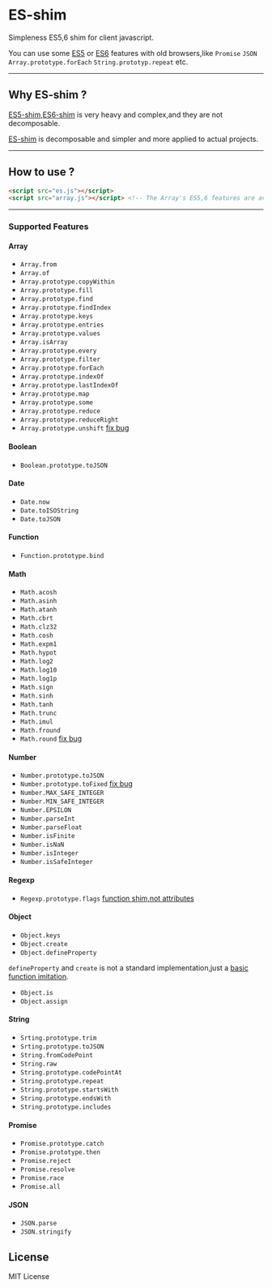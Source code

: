 # ES-shim

Simpleness ES5,6 shim for client javascript.

You can use some [ES5][1] or [ES6][2] features with old browsers,like `Promise` `JSON` `Array.prototype.forEach` `String.prototyp.repeat` etc.

----

## Why ES-shim ?

[ES5-shim][3],[ES6-shim][4] is very heavy and complex,and they are not decomposable.

[ES-shim][5] is decomposable and simpler and more applied to actual projects.

----

## How to use ?

```html
<script src="es.js"></script>
<script src="array.js"></script> <!-- The Array's ES5,6 features are availabled -->
```

----

### Supported Features

#### Array

- `Array.from`
- `Array.of`
- `Array.prototype.copyWithin`
- `Array.prototype.fill`
- `Array.prototype.find`
- `Array.prototype.findIndex`
- `Array.prototype.keys`
- `Array.prototype.entries`
- `Array.prototype.values`
- `Array.isArray`
- `Array.prototype.every`
- `Array.prototype.filter`
- `Array.prototype.forEach`
- `Array.prototype.indexOf`
- `Array.prototype.lastIndexOf`
- `Array.prototype.map`
- `Array.prototype.some`
- `Array.prototype.reduce`
- `Array.prototype.reduceRight`
- `Array.prototype.unshift` [fix bug][6]

#### Boolean 

- `Boolean.prototype.toJSON`

#### Date 

- `Date.now`
- `Date.toISOString`
- `Date.toJSON`

#### Function

- `Function.prototype.bind`

#### Math

- `Math.acosh`
- `Math.asinh`
- `Math.atanh`
- `Math.cbrt`
- `Math.clz32`
- `Math.cosh`
- `Math.expm1`
- `Math.hypot`
- `Math.log2`
- `Math.log10`
- `Math.log1p`
- `Math.sign`
- `Math.sinh`
- `Math.tanh`
- `Math.trunc`
- `Math.imul`
- `Math.fround`
- `Math.round` [fix bug][7]

#### Number

- `Number.prototype.toJSON`
- `Number.prototype.toFixed` [fix bug][8]
- `Number.MAX_SAFE_INTEGER`
- `Number.MIN_SAFE_INTEGER`
- `Number.EPSILON`
- `Number.parseInt`
- `Number.parseFloat`
- `Number.isFinite`
- `Number.isNaN`
- `Number.isInteger`
- `Number.isSafeInteger`

#### Regexp

- `Regexp.prototype.flags` [function shim,not attributes][9]

#### Object

- `Object.keys`
- `Object.create`
- `Object.defineProperty`

`defineProperty` and `create` is not a standard implementation,just a [basic function imitation][10].

- `Object.is`
- `Object.assign`

#### String

- `Srting.prototype.trim`
- `Srting.prototype.toJSON`
- `String.fromCodePoint`
- `String.raw`
- `String.prototype.codePointAt`
- `String.prototype.repeat`
- `String.prototype.startsWith`
- `String.prototype.endsWith`
- `String.prototype.includes`

#### Promise

- `Promise.prototype.catch`
- `Promise.prototype.then`
- `Promise.reject`
- `Promise.resolve`
- `Promise.race`
- `Promise.all`

#### JSON

- `JSON.parse`
- `JSON.stringify`

## License

MIT License


  [1]: http://kangax.github.io/compat-table/es5/
  [2]: http://kangax.github.io/compat-table/es6/
  [3]: https://github.com/es-shims/es5-shim
  [4]: https://github.com/paulmillr/es6-shim
  [5]: https://github.com/xiaojue/ES-shim
  [6]: https://github.com/es-shims/es5-shim/blob/master/es5-shim.js#L380
  [7]: https://github.com/paulmillr/es6-shim/blob/master/es6-shim.js#L1279
  [8]: http://stackoverflow.com/questions/10015027/javascript-tofixed-not-rounding
  [9]: https://github.com/xiaojue/ES-shim/blob/master/lib/regexp.js#L8
  [10]: https://github.com/xiaojue/ES-shim/blob/master/lib/%24es.js#L88
